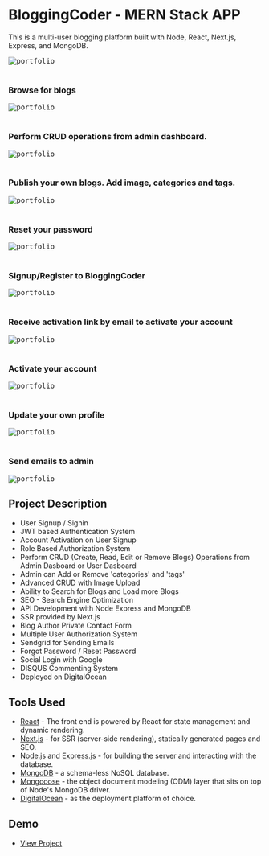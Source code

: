 # BloggingCoder - MERN Stack APP

This is a multi-user blogging platform built with Node, React, Next.js, Express, and MongoDB.

  <kbd>
    <img src="http://alexticovschi.com/portfolio/bloggingcoder.jpg" alt="portfolio" title="BloggingCoder">
  </kbd>
  </br>
  </br>
  
  ### Browse for blogs
  
  <kbd>
    <img src="http://alexticovschi.com/portfolio/blogs-browsing.jpg" alt="portfolio" title="BloggingCoder">
  </kbd>
  </br>
  </br>
  
  ### Perform CRUD operations from admin dashboard. 
 
  <kbd>
    <img src="http://alexticovschi.com/portfolio/bloggingcoder-admin.jpg" alt="portfolio" title="BloggingCoder">
  </kbd>
  </br>
  </br>
  
  ### Publish your own blogs. Add image, categories and tags.

  <kbd>
    <img src="http://alexticovschi.com/portfolio/bloggingcoder-crud.jpg" alt="portfolio" title="BloggingCoder">
  </kbd>
  </br>
  </br>
  
  ### Reset your password

  <kbd>
    <img src="http://alexticovschi.com/portfolio/bloggingcoder-password-forgot.jpg" alt="portfolio" title="BloggingCoder">
  </kbd>
  </br>
  </br>
  
  ### Signup/Register to BloggingCoder
  
  <kbd>
    <img src="http://alexticovschi.com/portfolio/bloggingcoder-signup.jpg" alt="portfolio" title="BloggingCoder">
  </kbd>
  </br>
  </br>
  
  ### Receive activation link by email to activate your account
  
  <kbd>
    <img src="http://alexticovschi.com/portfolio/account-activation-link.jpg" alt="portfolio" title="BloggingCoder">
  </kbd>
  </br>
  </br>
 
  ### Activate your account
 
  <kbd>
    <img src="http://alexticovschi.com/portfolio/activate-account.jpg" alt="portfolio" title="BloggingCoder">
  </kbd>
  </br>
  </br>
  
  ### Update your own profile
  
  <kbd>
    <img src="http://alexticovschi.com/portfolio/bloggingcoder-update-profile.jpg" alt="portfolio" title="BloggingCoder">
  </kbd>
  </br>
  </br>
  
  ### Send emails to admin

  <kbd>
    <img src="http://alexticovschi.com/portfolio/contact.jpg" alt="portfolio" title="BloggingCoder">
  </kbd>
  </br>

## Project Description

- User Signup / Signin
- JWT based Authentication System
- Account Activation on User Signup
- Role Based Authorization System
- Perform CRUD (Create, Read, Edit or Remove Blogs) Operations from Admin Dasboard or User Dasboard
- Admin can Add or Remove 'categories' and 'tags'
- Advanced CRUD with Image Upload
- Ability to Search for Blogs and Load more Blogs
- SEO - Search Engine Optimization
- API Development with Node Express and MongoDB
- SSR provided by Next.js
- Blog Author Private Contact Form
- Multiple User Authorization System
- Sendgrid for Sending Emails
- Forgot Password / Reset Password
- Social Login with Google
- DISQUS Commenting System
- Deployed on DigitalOcean

## Tools Used

- [React](https://reactjs.org/) - The front end is powered by React for state management and dynamic rendering.
- [Next.js](https://nextjs.org/) - for SSR (server-side rendering), statically generated pages and SEO.
- [ Node.js](https://nodejs.org/en/) and [Express.js](https://expressjs.com/) - for building the server and interacting with the database.
- [MongoDB](https://www.mongodb.com/) - a schema-less NoSQL database.
- [Mongooose](https://mongoosejs.com/) - the object document modeling (ODM) layer that sits on top of Node's MongoDB driver.
- [DigitalOcean](https://www.digitalocean.com/) - as the deployment platform of choice.

## Demo

- [View Project](https://bloggingcoder.com/)
